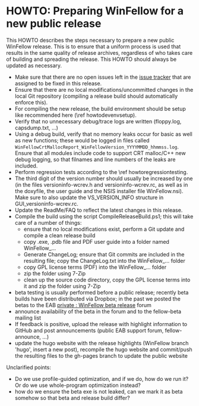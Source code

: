 HOWTO: Preparing WinFellow for a new public release
===================================================

This HOWTO describes the steps necessary to prepare a new public WinFellow release. This is to ensure that a uniform process is used that results in the same quality of release archives, regardless of who takes care of building and spreading the release. This HOWTO should always be updated as necessary.

* Make sure that there are no open issues left in the [issue tracker](https://github.com/petschau/WinFellow/issues) that are assigned to be fixed in this release.
* Ensure that there are no local modifications/uncommitted changes in the local Git repository (compiling a release build should automatically enforce this).
* For compiling the new release, the build environment should be setup like recommended here (\ref howtodevenvsetup).
* Verify that no unnecessary debug/trace logs are written (floppy.log, capsdump.txt, ...)
* Using a debug build, verify that no memory leaks occur for basic as well as new functions; these would be logged in files called `WinFellowCrtMallocReport_WinFellowVersion_YYYYMMDD_hhmmss.log`. Ensure that all modules include code to support CRT malloc/C++ new debug logging, so that filnames and line numbers of the leaks are included.
* Perform regression tests according to the \ref howtoregressiontesting.
* The third digit of the version number should usually be increased by one (in the files versioninfo-wcrev.h and versioninfo-wcrev.rc, as well as in the doxyfile, the user guide and the NSIS installer file WinFellow.nsi). Make sure to also update the VS_VERSION_INFO structure in GUI_versioninfo-wcrev.rc.
* Update the ReadMe/FAQ to reflect the latest changes in this release.
* Compile the build using the script CompileReleaseBuild.ps1; this will take care of a number of things:
  - ensure that no local modifications exist, perform a Git update and compile a clean release build
  - copy .exe, .pdb file and PDF user guide into a folder named WinFellow_...
  - Generate ChangeLog; ensure that Git commits are included in the resulting file; copy the ChangeLog.txt into the WinFellow_... folder
  - copy GPL license terms (PDF) into the WinFellow_... folder
  - zip the folder using 7-Zip
  - clean up the source code directory, copy the GPL license terms into it and zip the folder using 7-Zip
* beta testing is usually performed before a public release; recently beta builds have been distributed via Dropbox; in the past we posted the betas to the EAB 
  [private : WinFellow beta release](http://eab.abime.net/forumdisplay.php?f=60) forum
* announce availability of the beta in the forum and to the fellow-beta mailing list
* If feedback is positive, upload the release with highlight information to GitHub and post announcements (public EAB support forum, fellow-announce, ...)
* update the hugo website with the release highlights (WinFellow branch 'hugo', insert a new post), recompile the hugo website and commit/push the resulting files to the gh-pages branch to update the public website

Unclarified points:
* Do we use profile-guided optimization, and if we do, how do we run it? Or do we use whole-program optimization instead?
* how do we ensure the beta exe is not leaked, can we mark it as beta somehow so that beta and release build differ?